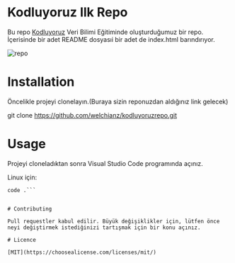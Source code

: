 # Kodluyoruz Ilk Repo

Bu repo [Kodluyoruz](https://www.kodluyoruz.org/) Veri Bilimi Eğitiminde oluşturduğumuz bir repo. İçerisinde bir adet README dosyasıi bir adet de index.html barındırıyor.

![repo](https://user-images.githubusercontent.com/80834085/162471460-ebcd66a9-2334-427e-9158-a06eff21b72b.PNG)

# Installation

Öncelikle projeyi clonelayın.(Buraya sizin reponuzdan aldığınız link gelecek)

git clone https://github.com/welchianz/kodluyoruzrepo.git

# Usage 

Projeyi cloneladıktan sonra Visual Studio Code programında açınız.

Linux için:


```cd kodluyoruzrepo
code .```


# Contributing

Pull requestler kabul edilir. Büyük değişiklikler için, lütfen önce neyi değiştirmek istediğinizi tartışmak için bir konu açınız.

# Licence

[MIT](https://choosealicense.com/licenses/mit/)
